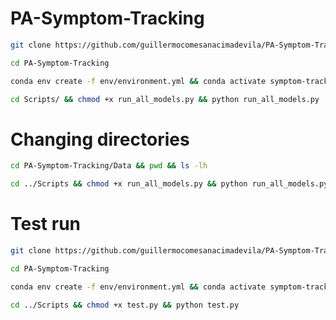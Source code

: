 # PA-Symptom-Tracking

```bash
git clone https://github.com/guillermocomesanacimadevila/PA-Symptom-Tracking.git
```

```bash
cd PA-Symptom-Tracking
```

```bash
conda env create -f env/environment.yml && conda activate symptom-tracking
```

```bash
cd Scripts/ && chmod +x run_all_models.py && python run_all_models.py 
```

# Changing directories

```bash
cd PA-Symptom-Tracking/Data && pwd && ls -lh
```

```bash
cd ../Scripts && chmod +x run_all_models.py && python run_all_models.py 
```

# Test run

```bash
git clone https://github.com/guillermocomesanacimadevila/PA-Symptom-Tracking.git
```

```bash
cd PA-Symptom-Tracking
```

```bash
conda env create -f env/environment.yml && conda activate symptom-tracking
```

```bash
cd ../Scripts && chmod +x test.py && python test.py 
```
